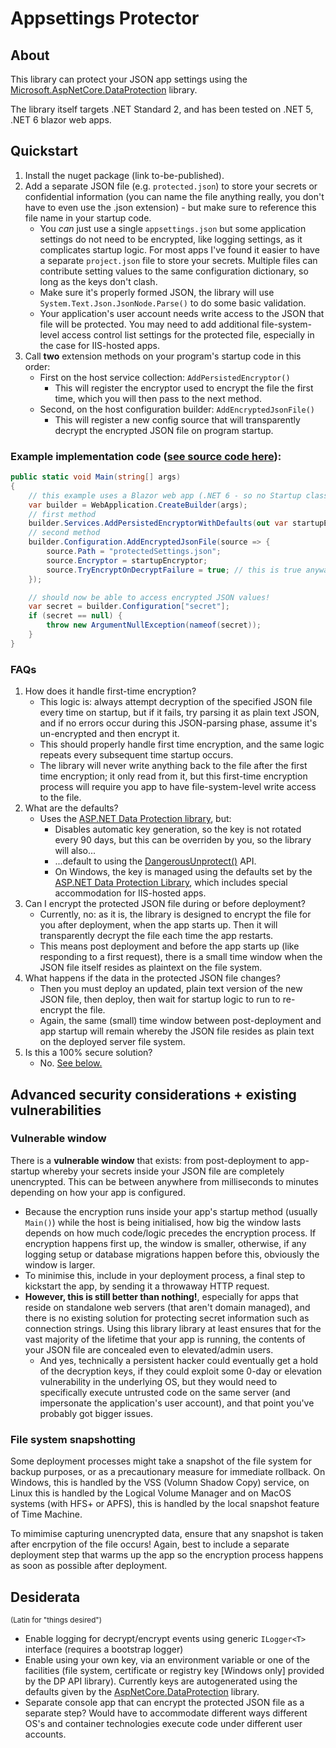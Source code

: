 # Appsettings Protector

## About

This library can protect your JSON app settings using the [Microsoft.AspNetCore.DataProtection](https://www.nuget.org/packages/Microsoft.AspNetCore.DataProtection/) library.

The library itself targets .NET Standard 2, and has been tested on .NET 5, .NET 6 blazor web apps.

## Quickstart

1. Install the nuget package (link to-be-published).
1. Add a separate JSON file (e.g. `protected.json`) to store your secrets or confidential information (you can name the file anything really, you don't have to even use the .json extension) - but make sure to reference this file name in your startup code.
    - You *can* just use a single `appsettings.json` but some application settings do not need to be encrypted, like logging settings, as it complicates startup logic. For most apps I've found it easier to have a separate `project.json` file to store your secrets. Multiple files can contribute setting values to the same configuration dictionary, so long as the keys don't clash.
    - Make sure it's properly formed JSON, the library will use `System.Text.Json.JsonNode.Parse()` to do some basic validation.
    - Your application's user account needs write access to the JSON that file will be protected. You may need to add additional file-system-level access control list settings for the protected file, especially in the case for IIS-hosted apps.
1. Call **two** extension methods on your program's startup code in this order:
    - First on the host service collection: `AddPersistedEncryptor()`
        - This will register the encryptor used to encrypt the file the first time, which you will then pass to the next method.
    - Second, on the host configuration builder: `AddEncryptedJsonFile()`
        - This will register a new config source that will transparently decrypt the encrypted JSON file on program startup.

### Example implementation code ([see source code here](https://github.com/mamift/AppsettingsProtector/blob/master/ReferenceBlazorApp/Program.cs)):
```C#
public static void Main(string[] args)
{
    // this example uses a Blazor web app (.NET 6 - so no Startup class)
    var builder = WebApplication.CreateBuilder(args);
    // first method        
    builder.Services.AddPersistedEncryptorWithDefaults(out var startupEncryptor);
    // second method
    builder.Configuration.AddEncryptedJsonFile(source => {
        source.Path = "protectedSettings.json";
        source.Encryptor = startupEncryptor;
        source.TryEncryptOnDecryptFailure = true; // this is true anyway, but code is here to demonstrate the api exists
    });

    // should now be able to access encrypted JSON values!
    var secret = builder.Configuration["secret"];
    if (secret == null) {
        throw new ArgumentNullException(nameof(secret));
    }
}
```

### FAQs

1. How does it handle first-time encryption?
    - This logic is: always attempt decryption of the specified JSON file every time on startup, but if it fails, try parsing it as plain text JSON, and if no errors occur during this JSON-parsing phase, assume it's un-encrypted and then encrypt it. 
    - This should properly handle first time encryption, and the same logic repeats every subsequent time startup occurs.
    - The library will never write anything back to the file after the first time encryption; it only read from it, but this first-time encryption process will require you app to have file-system-level write access to the file.
2. What are the defaults?
    - Uses the [ASP.NET Data Protection library](https://www.nuget.org/packages/Microsoft.AspNetCore.DataProtection/), but:
        - Disables automatic key generation, so the key is not rotated every 90 days, but this can be overriden by you, so the library will also...
        - ...default to using the [DangerousUnprotect()](https://learn.microsoft.com/en-us/dotnet/api/microsoft.aspnetcore.dataprotection.ipersisteddataprotector.dangerousunprotect?view=aspnetcore-6.0) API.
        - On Windows, the key is managed using the defaults set by the [ASP.NET Data Protection Library](https://learn.microsoft.com/en-us/aspnet/core/security/data-protection/configuration/default-settings?view=aspnetcore-6.0#key-management), which includes special accommodation for IIS-hosted apps.
3. Can I encrypt the protected JSON file during or before deployment?
    - Currently, no: as it is, the library is designed to encrypt the file for you after deployment, when the app starts up. Then it will transparently decrypt the file each time the app restarts.
    - This means post deployment and before the app starts up (like responding to a first request), there is a small time window when the JSON file itself resides as plaintext on the file system.
4. What happens if the data in the protected JSON file changes?
    - Then you must deploy an updated, plain text version of the new JSON file, then deploy, then wait for startup logic to run to re-encrypt the file.
    - Again, the same (small) time window between post-deployment and app startup will remain whereby the JSON file resides as plain text on the deployed server file system.
5. Is this a 100% secure solution?
    - No. [See below.](#vulnerable-window)
    
## Advanced security considerations + existing vulnerabilities

### Vulnerable window

There is a **vulnerable window** that exists: from post-deployment to app-startup whereby your secrets inside your JSON file are completely unencrypted. This can be between anywhere from milliseconds to minutes depending on how your app is configured.

- Because the encryption runs inside your app's startup method (usually `Main()`) while the host is being initialised, how big the window lasts depends on how much code/logic precedes the encryption process. If encryption happens first up, the window is smaller, otherwise, if any logging setup or database migrations happen before this, obviously the window is larger.
- To minimise this, include in your deployment process, a final step to kickstart the app, by sending it a throwaway HTTP request.
- **However, this is still better than nothing!**, especially for apps that reside on standalone web servers (that aren't domain managed), and there is no existing solution for protecting secret information such as connection strings. Using this library library at least ensures that for the vast majority of the lifetime that your app is running, the contents of your JSON file are concealed even to elevated/admin users.
    - And yes, technically a persistent hacker could eventually get a hold of the decryption keys, if they could exploit some 0-day or elevation vulnerability in the underlying OS, but they would need to specifically execute untrusted code on the same server (and impersonate the application's user account), and that point you've probably got bigger issues.

### File system snapshotting

Some deployment processes might take a snapshot of the file system for backup purposes, or as a precautionary measure for immediate rollback. On Windows, this is handled by the VSS (Volumn Shadow Copy) service, on Linux this is handled by the Logical Volume Manager and on MacOS systems (with HFS+ or APFS), this is handled by the local snapshot feature of Time Machine.

To mimimise capturing unencrypted data, ensure that any snapshot is taken after encrpytion of the file occurs! Again, best to include a separate deployment step that warms up the app so the encryption process happens as soon as possible after deployment.

## Desiderata 

<sup>(Latin for "things desired")</sup>

* Enable logging for decrypt/encrypt events using generic `ILogger<T>` interface (requires a bootstrap logger)
* Enable using your own key, via an environment variable or one of the facilities (file system, certificate or registry key [Windows only] provided by the DP API library). Currently keys are autogenerated using the defaults given by the [AspNetCore.DataProtection](https://www.nuget.org/packages/Microsoft.AspNetCore.DataProtection/) library.
* Separate console app that can encrypt the protected JSON file as a separate step? Would have to accommodate different ways different OS's and container technologies execute code under different user accounts.